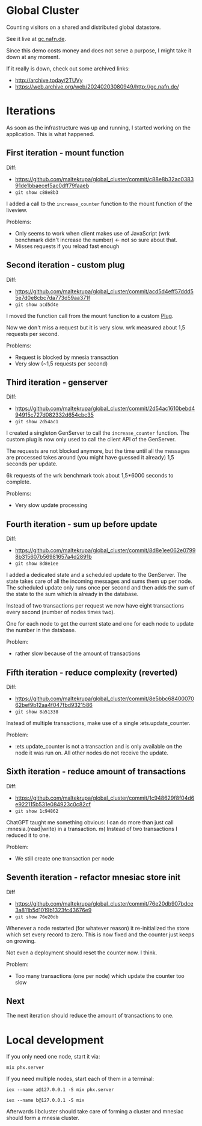 # Global Cluster

Counting visitors on a shared and distributed global datastore.

See it live at [gc.nafn.de](http://gc.nafn.de).

Since this demo costs money and does not serve a purpose, I might take it down
at any moment.

If it really is down, check out some archived links:
- http://archive.today/2TUVy
- https://web.archive.org/web/20240203080949/http://gc.nafn.de/

# Iterations

As soon as the infrastructure was up and running, I started working on the
application. This is what happened.

## First iteration - mount function

Diff:
- https://github.com/maltekrupa/global_cluster/commit/c88e8b32ac038391de1bbaecef5ac0dff79faaeb
- `git show c88e8b3`

I added a call to the `increase_counter` function to the mount function of the liveview.

Problems:
- Only seems to work when client makes use of JavaScript (wrk benchmark didn't increase the number) <- not so sure about that.
- Misses requests if you reload fast enough

## Second iteration - custom plug

Diff:
- https://github.com/maltekrupa/global_cluster/commit/acd5d4eff57ddd55e7d0e8cbc7da773d59aa371f
- `git show acd5d4e`

I moved the function call from the mount function to a custom [Plug](https://hexdocs.pm/phoenix/plug.html).

Now we don't miss a request but it is very slow. wrk measured about 1,5 requests per second.

Problems:
- Request is blocked by mnesia transaction
- Very slow (~1,5 requests per second)

## Third iteration - genserver

Diff:
- https://github.com/maltekrupa/global_cluster/commit/2d54ac1610bebd494915c727d082332d654cbc35
- `git show 2d54ac1`

I created a singleton GenServer to call the `increase_counter` function. The custom plug is now only used to call the client API of the GenServer.

The requests are not blocked anymore, but the time until all the messages are processed takes around (you might have guessed it already) 1,5 seconds per update.

6k requests of the wrk benchmark took about 1,5*6000 seconds to complete.

Problems:
- Very slow update processing

## Fourth iteration - sum up before update

Diff:
- https://github.com/maltekrupa/global_cluster/commit/8d8e1ee062e07998b315607b56981657a4d2891b
- `git show 8d8e1ee`

I added a dedicated state and a scheduled update to the GenServer.
The state takes care of all the incoming messages and sums them up per node. The scheduled update only runs once per second and then adds the sum of the state to the sum which is already in the database.

Instead of two transactions per request we now have eight transactions every second (number of nodes times two).

One for each node to get the current state and one for each node to update the number in the database.

Problem:
- rather slow because of the amount of transactions

## Fifth iteration - reduce complexity (reverted)

Diff:
- https://github.com/maltekrupa/global_cluster/commit/8e5bbc6840007062bef9b12aa4f047fbd9321586
- `git show 8a51338`

Instead of multiple transactions, make use of a single :ets.update_counter.

Problem:
- :ets.update_counter is not a transaction and is only available on the node it
  was run on. All other nodes do not receive the update.

## Sixth iteration - reduce amount of transactions

Diff:
- https://github.com/maltekrupa/global_cluster/commit/1c948629f8f04d6e922115b531e084923c0c82cf
- `git show 1c94862`

ChatGPT taught me something obvious: I can do more than just call :mnesia.(read|write) in a transaction. m(
Instead of two transactions I reduced it to one.

Problem:
- We still create one transaction per node

## Seventh iteration - refactor mnesiac store init

Diff
- https://github.com/maltekrupa/global_cluster/commit/76e20db907bdce3a811b5d1019b1323fc43676e9
- `git show 76e20db`

Whenever a node restarted (for whatever reason) it re-initialized the store
which set every record to zero. This is now fixed and the counter just keeps on growing.

Not even a deployment should reset the counter now. I think.

Problem:
- Too many transactions (one per node) which update the counter too slow

## Next

The next iteration should reduce the amount of transactions to one.

# Local development

If you only need one node, start it via:

```
mix phx.server
```

If you need multiple nodes, start each of them in a terminal:

```
iex --name a@127.0.0.1 -S mix phx.server
```

```
iex --name b@127.0.0.1 -S mix
```

Afterwards libcluster should take care of forming a cluster and mnesiac should
form a mnesia cluster.
